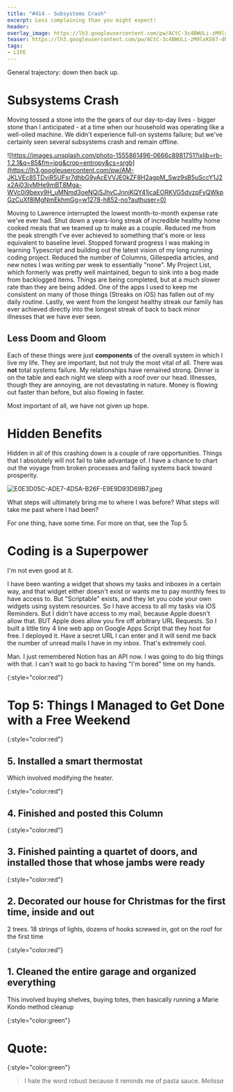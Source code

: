 ```yaml
---
title: "#414 - Subsystems Crash"
excerpt: Less complaining than you might expect!
header:
overlay_image: https://lh3.googleusercontent.com/pw/ACtC-3c4BWULi-zM9lxKS67-dNnleIxiAlnF_incDd2J7qCYj2wLRv_llXCJ4iqTSZxXkqF8Y9kwDV4VOZ2EJZJhS5RzUxMO4xExDZbqffi-37j33jS-oL8f5DOyIq0a8LVP2R4YIEplaPhE1FiAJ_dPQUlkHA=w900
teaser: https://lh3.googleusercontent.com/pw/ACtC-3c4BWULi-zM9lxKS67-dNnleIxiAlnF_incDd2J7qCYj2wLRv_llXCJ4iqTSZxXkqF8Y9kwDV4VOZ2EJZJhS5RzUxMO4xExDZbqffi-37j33jS-oL8f5DOyIq0a8LVP2R4YIEplaPhE1FiAJ_dPQUlkHA=w200
tags: 
- LIFE
---
```


General trajectory: down then back up.

# Subsystems Crash

Moving tossed a stone into the the gears of our day-to-day lives - bigger stone than I anticipated - at a time when our household was operating like a well-oiled machine. We didn't experience full-on systems failure; but we've certainly seen several subsystems crash and remain offline.

![https://images.unsplash.com/photo-1555861496-0666c8981751?ixlib=rb-1.2.1&q=85&fm=jpg&crop=entropy&cs=srgb](https://lh3.googleusercontent.com/pw/AM-JKLVEc85TDviR5UFsr7dhbG9yAcEVVJE0kZF8H2agpM_Swz9sB5uSccY1J2x2Ai03jvMHe9mBT8Mga-WVc0i9bexy9H_uMNmd3oeNQjSJhvCJnnjKQY41jcaEORKVG5dvzpFyQWkpGzCuXf8IMgNmEkhmGg=w1278-h852-no?authuser=0)

Moving to Lawrence interrupted the lowest month-to-month expense rate we've ever had. Shut down a years-long streak of incredible healthy home cooked meals that we teamed up to make as a couple. Reduced me from the peak strength I've ever achieved to something that's more or less equivalent to baseline level.  Stopped forward progress I was making in learning Typescript and building out the latest vision of my long running coding project. Reduced the number of Columns, Gillespedia articles, and new notes I was writing per week to essentially "none". My Project List, which formerly was pretty well maintained, begun to sink into a bog made from backlogged items. Things are being completed, but at a much slower rate than they are being added. One of the apps I used to keep me consistent on many of those things (Streaks on iOS) has fallen out of my daily routine. Lastly, we went from the longest healthy streak our family has ever achieved directly into the longest streak of back to back minor illnesses that we have ever seen. 

## Less Doom and Gloom

Each of these things were just **components** of the overall system in which I live my life. They are important, but not truly the most vital of all. There was **not** total systems failure. My relationships have remained strong. Dinner is on the table and each night we sleep with a roof over our head. Illnesses, though they are annoying, are not devastating in nature. Money is flowing out faster than before, but also flowing in faster. 

Most important of all, we have not given up hope.

# Hidden Benefits

Hidden in all of this crashing down is a couple of rare opportunities. Things that I absolutely will not fail to take advantage of. I have a chance to chart out the voyage from broken processes and failing systems back toward prosperity.

![E0E3D05C-ADE7-4D5A-B26F-E9E9D93D69B7.jpeg](https://lh3.googleusercontent.com/pw/AM-JKLW_9O85aC6CdsuyadP5N_QycI2xsoHtrV-6b3Ki-tV3wreZdm_yQd_XHgfhYTOW8yNpUxNRLAa5Q7rAJfj3AKpG748iPChdd_oB_Yf2J0lDQjJNelBZd5SeQYMFm4zAMrBg8Q126k4vVg5RX-Em3dl1lw=w422-h348-no?authuser=0)

What steps will ultimately bring me to where I was before? What steps will take me past where I had been?

For one thing, have some time. For more on that, see the Top 5.

# Coding is a Superpower

I'm not even good at it.

I have been wanting a widget that shows my tasks and inboxes in a certain way, and that widget either doesn't exist or wants me to pay monthly fees to have access to. But "Scriptable" exists, and they let you code your own widgets using system resources. So I have access to all my tasks via iOS Reminders. But I didn't have access to my mail, because Apple doesn't allow that. BUT Apple does allow you fire off arbitrary URL Requests. So I built a little tiny 4 line web app on Google Apps Script that they host for free. I deployed it. Have a secret URL I can enter and it will send me back the number of unread mails I have in my inbox. That's extremely cool.

Man. I just remembered Notion has an API now. I was going to do big things with that. I can't wait to go back to having "I'm bored" time on my hands. 

{:style="color:red"}

# Top 5: Things I Managed to Get Done with a Free Weekend

{:style="color:red"}

## 5. Installed a smart thermostat

Which involved modifying the heater.

{:style="color:red"}

## 4. Finished and posted this Column

{:style="color:red"}

## 3. Finished painting a quartet of doors, and installed those that whose jambs were ready

{:style="color:red"}

## 2. Decorated our house for Christmas for the first time, inside and out

2 trees. 18 strings of lights, dozens of hooks screwed in, got on the roof for the first time

{:style="color:red"}

## 1. Cleaned the entire garage and organized everything

This involved buying shelves, buying totes, then basically running a Marie Kondo method cleanup

{:style="color:green"}

# **Quote:**

{:style="color:green"}

> I hate the word robust because it reminds me of pasta sauce. <cite>Melissa</cite>